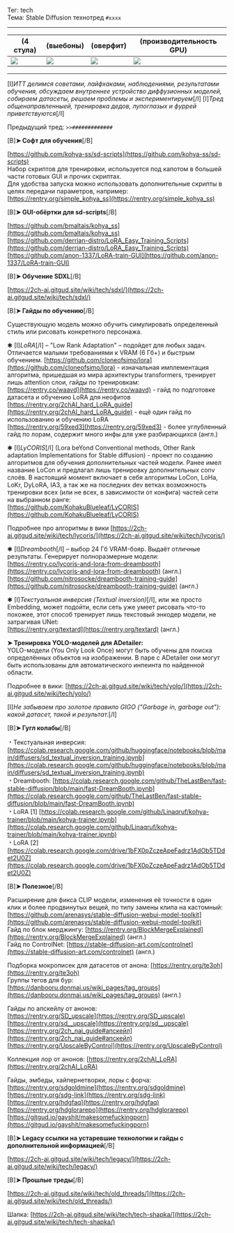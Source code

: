 Тег: tech  
Тема: Stable Diffusion технотред `#xxxx`

***

(4 стула) | (выебоны) | (оверфит) | (производительность GPU)
------ | ------ | ------ | ------
[![](https://i.imgur.com/oYvIzol.png)](https://i.imgur.com/oYvIzol.png)  | [![](https://i.imgur.com/7zWzj10.png)](https://i.imgur.com/7zWzj10.png) | [![](https://i.imgur.com/Wo0tLKc.png)](https://i.imgur.com/Wo0tLKc.png) | [![](https://i.imgur.com/G7cZOKZ.png)](https://i.imgur.com/G7cZOKZ.png)

***

[I]*ИТТ делимся советами, лайфхаками, наблюдениями, результатами обучения, обсуждаем внутреннее устройство диффузионных моделей, собираем датасеты, решаем проблемы и экспериментируем*[/I]
[I]*Тред общенаправленныей, тренировка дедов, лупоглазых и фуррей приветствуются*[/I]

Предыдущий тред: `>>#############`

[B]**➤ Софт для обучения**[/B]

[https://github.com/kohya-ss/sd-scripts](https://github.com/kohya-ss/sd-scripts)  
Набор скриптов для тренировки, используется под капотом в большей части готовых GUI и прочих скриптах.  
Для удобства запуска можно использовать дополнительные скрипты в целях передачи параметров, например: [https://rentry.org/simple_kohya_ss](https://rentry.org/simple_kohya_ss)

[B]**➤ GUI-обёртки для sd-scripts**[/B]

[https://github.com/bmaltais/kohya_ss](https://github.com/bmaltais/kohya_ss)  
[https://github.com/derrian-distro/LoRA_Easy_Training_Scripts](https://github.com/derrian-distro/LoRA_Easy_Training_Scripts)  
[https://github.com/anon-1337/LoRA-train-GUI](https://github.com/anon-1337/LoRA-train-GUI)  

[B]**➤ Обучение SDXL**[/B]

[https://2ch-ai.gitgud.site/wiki/tech/sdxl/](https://2ch-ai.gitgud.site/wiki/tech/sdxl/)

[B]**➤ Гайды по обучению**[/B]

Существующую модель можно обучить симулировать определенный стиль или рисовать конкретного персонажа.

✱ [I]*LoRA*[/I] – "Low Rank Adaptation" – подойдет для любых задач. Отличается малыми требованиями к VRAM (6 Гб+) и быстрым обучением. [https://github.com/cloneofsimo/lora](https://github.com/cloneofsimo/lora) - изначальная имплементация алгоритма, пришедшая из мира архитектуры transformers, тренирует лишь attention слои, гайды по тренировкам:  
[https://rentry.co/waavd](https://rentry.co/waavd) - гайд по подготовке датасета и обучению LoRA для неофитов  
[https://rentry.org/2chAI_hard_LoRA_guide](https://rentry.org/2chAI_hard_LoRA_guide) - ещё один гайд по использованию и обучению LoRA  
[https://rentry.org/59xed3](https://rentry.org/59xed3) - более углубленный гайд по лорам, содержит много инфы для уже разбирающихся (англ.)

✱ [I]*LyCORIS*[/I] (Lora beYond Conventional methods, Other Rank adaptation Implementations for Stable diffusion) - проект по созданию алгоритмов для обучения дополнительных частей модели. Ранее имел название LoCon и предлагал лишь тренировку дополнительных conv слоёв. В настоящий момент включает в себя алгоритмы LoCon, LoHa, LoKr, DyLoRA, IA3, а так же на последних dev ветках возможность тренировки всех (или не всех, в зависимости от конфига) частей сети на выбранном ранге:  
[https://github.com/KohakuBlueleaf/LyCORIS](https://github.com/KohakuBlueleaf/LyCORIS)

Подробнее про алгоритмы в вики [https://2ch-ai.gitgud.site/wiki/tech/lycoris/](https://2ch-ai.gitgud.site/wiki/tech/lycoris/)

✱ [I]*Dreambooth*[/I] – выбор 24 Гб VRAM-бояр. Выдаёт отличные результаты. Генерирует полноразмерные модели:  
[https://rentry.co/lycoris-and-lora-from-dreambooth](https://rentry.co/lycoris-and-lora-from-dreambooth) (англ.)  
[https://github.com/nitrosocke/dreambooth-training-guide](https://github.com/nitrosocke/dreambooth-training-guide) (англ.)

✱ [I]*Текстуальная инверсия (Textual inversion)*[/I], или же просто Embedding, может подойти, если сеть уже умеет рисовать что-то похожее, этот способ тренирует лишь текстовый энкодер модели, не затрагивая UNet:  
[https://rentry.org/textard](https://rentry.org/textard) (англ.)

**➤ Тренировка YOLO-моделей для ADetailer:**  
YOLO-модели (You Only Look Once) могут быть обучены для поиска определённых объектов на изображении. В паре с ADetailer они могут быть использованы для автоматического инпеинта по найденной области.

Подробнее в вики: [https://2ch-ai.gitgud.site/wiki/tech/yolo/](https://2ch-ai.gitgud.site/wiki/tech/yolo/)

[I]*Не забываем про золотое правило GIGO ("Garbage in, garbage out"): какой датасет, такой и результат.*[/I]

[B]**➤ Гугл колабы**[/B]

﹡Текстуальная инверсия: [https://colab.research.google.com/github/huggingface/notebooks/blob/main/diffusers/sd_textual_inversion_training.ipynb](https://colab.research.google.com/github/huggingface/notebooks/blob/main/diffusers/sd_textual_inversion_training.ipynb)  
﹡Dreambooth: [https://colab.research.google.com/github/TheLastBen/fast-stable-diffusion/blob/main/fast-DreamBooth.ipynb](https://colab.research.google.com/github/TheLastBen/fast-stable-diffusion/blob/main/fast-DreamBooth.ipynb)  
﹡LoRA  [1] [https://colab.research.google.com/github/Linaqruf/kohya-trainer/blob/main/kohya-trainer.ipynb](https://colab.research.google.com/github/Linaqruf/kohya-trainer/blob/main/kohya-trainer.ipynb)  
﹡LoRA  [2] [https://colab.research.google.com/drive/1bFX0pZczeApeFadrz1AdOb5TDdet2U0Z](https://colab.research.google.com/drive/1bFX0pZczeApeFadrz1AdOb5TDdet2U0Z)

[B]**➤ Полезное**[/B]

Расширение для фикса CLIP модели, изменения её точности в один клик и более продвинутых вещей, по типу замены клипа на кастомный: [https://github.com/arenasys/stable-diffusion-webui-model-toolkit](https://github.com/arenasys/stable-diffusion-webui-model-toolkit)  
Гайд по блок мерджингу: [https://rentry.org/BlockMergeExplained](https://rentry.org/BlockMergeExplained) (англ.)  
Гайд по ControlNet: [https://stable-diffusion-art.com/controlnet](https://stable-diffusion-art.com/controlnet) (англ.)

Подборка мокрописек для датасетов от анона: [https://rentry.org/te3oh](https://rentry.org/te3oh)  
Группы тегов для бур: [https://danbooru.donmai.us/wiki_pages/tag_groups](https://danbooru.donmai.us/wiki_pages/tag_groups) (англ.)

Гайды по апскейлу от анонов:  
[https://rentry.org/SD_upscale](https://rentry.org/SD_upscale)  
[https://rentry.org/sd__upscale](https://rentry.org/sd__upscale)  
[https://rentry.org/2ch_nai_guide#апскейл](https://rentry.org/2ch_nai_guide#апскейл)  
[https://rentry.org/UpscaleByControl](https://rentry.org/UpscaleByControl)

Коллекция лор от анонов: [https://rentry.org/2chAI_LoRA](https://rentry.org/2chAI_LoRA)

Гайды, эмбеды, хайпернетворки, лоры с форча:  
[https://rentry.org/sdgoldmine](https://rentry.org/sdgoldmine)  
[https://rentry.org/sdg-link](https://rentry.org/sdg-link)  
[https://rentry.org/hdgfaq](https://rentry.org/hdgfaq)  
[https://rentry.org/hdglorarepo](https://rentry.org/hdglorarepo)  
[https://gitgud.io/gayshit/makesomefuckingporn](https://gitgud.io/gayshit/makesomefuckingporn)

[B]**➤ Legacy ссылки на устаревшие технологии и гайды с дополнительной информацией**[/B]

[https://2ch-ai.gitgud.site/wiki/tech/legacy/](https://2ch-ai.gitgud.site/wiki/tech/legacy/)

[B]**➤ Прошлые треды**[/B]

[https://2ch-ai.gitgud.site/wiki/tech/old_threads/](https://2ch-ai.gitgud.site/wiki/tech/old_threads/)


Шапка: [https://2ch-ai.gitgud.site/wiki/tech/tech-shapka/](https://2ch-ai.gitgud.site/wiki/tech/tech-shapka/)
